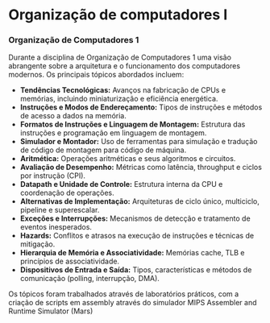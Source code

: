 # Organização de computadores I

### Organização de Computadores 1

Durante a disciplina de Organização de Computadores 1 uma visão abrangente sobre a arquitetura e o funcionamento dos computadores modernos. Os principais tópicos abordados incluem:

- **Tendências Tecnológicas:** Avanços na fabricação de CPUs e memórias, incluindo miniaturização e eficiência energética.
- **Instruções e Modos de Endereçamento:** Tipos de instruções e métodos de acesso a dados na memória.
- **Formatos de Instruções e Linguagem de Montagem:** Estrutura das instruções e programação em linguagem de montagem.
- **Simulador e Montador:** Uso de ferramentas para simulação e tradução de código de montagem para código de máquina.
- **Aritmética:** Operações aritméticas e seus algoritmos e circuitos.
- **Avaliação de Desempenho:** Métricas como latência, throughput e ciclos por instrução (CPI).
- **Datapath e Unidade de Controle:** Estrutura interna da CPU e coordenação de operações.
- **Alternativas de Implementação:** Arquiteturas de ciclo único, multiciclo, pipeline e superescalar.
- **Exceções e Interrupções:** Mecanismos de detecção e tratamento de eventos inesperados.
- **Hazards:** Conflitos e atrasos na execução de instruções e técnicas de mitigação.
- **Hierarquia de Memória e Associatividade:** Memórias cache, TLB e princípios de associatividade.
- **Dispositivos de Entrada e Saída:** Tipos, características e métodos de comunicação (polling, interrupção, DMA).

Os tópicos foram trabalhados através de laboratórios práticos, com a criação de scripts em assembly através do simulador MIPS Assembler and Runtime Simulator (Mars)